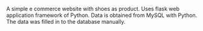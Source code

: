 A simple e commerce website with shoes as product. Uses flask web application framework of Python. Data is obtained from MySQL with Python. The data was filled in to the database manually.
